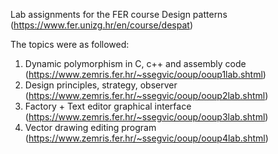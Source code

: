 Lab assignments for the FER course Design patterns (https://www.fer.unizg.hr/en/course/despat)

The topics were as followed:
1. Dynamic polymorphism in C, c++ and assembly code (https://www.zemris.fer.hr/~ssegvic/ooup/ooup1lab.shtml)
2. Design principles, strategy, observer (https://www.zemris.fer.hr/~ssegvic/ooup/ooup2lab.shtml)
3. Factory + Text editor graphical interface (https://www.zemris.fer.hr/~ssegvic/ooup/ooup3lab.shtml)
4. Vector drawing editing program (https://www.zemris.fer.hr/~ssegvic/ooup/ooup4lab.shtml)
